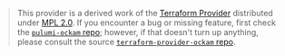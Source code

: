 > This provider is a derived work of the [Terraform Provider](https://github.com/ohlol/terraform-provider-ockam)
> distributed under [MPL 2.0](https://www.mozilla.org/en-US/MPL/2.0/). If you encounter a bug or missing feature,
> first check the [`pulumi-ockam` repo](https://github.com/ohlol/pulumi-ockam/issues); however, if that doesn't turn up anything,
> please consult the source [`terraform-provider-ockam` repo](https://github.com/ohlol/terraform-provider-ockam/issues).
